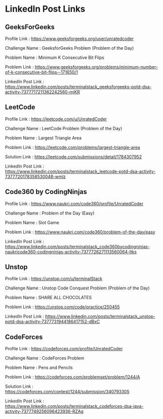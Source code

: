 # LinkedIn Post Links

## GeeksForGeeks

Profile Link : https://www.geeksforgeeks.org/user/unratedcoder

Challenge Name : GeeksforGeeks Problem (Problem of the Day)

Problem Name : Minimum K Consecutive Bit Flips

Problem Link : https://www.geeksforgeeks.org/problems/minimum-number-of-k-consecutive-bit-flips--171650/1

LinkedIn Post Link : https://www.linkedin.com/posts/terminalstack_geeksforgeeks-potd-dsa-activity-7377717211362242560-mjKR

## LeetCode

Profile Link : https://leetcode.com/u/UnratedCoder

Challenge Name : LeetCode Problem (Problem of the Day)

Problem Name : Largest Triangle Area

Problem Link : https://leetcode.com/problems/largest-triangle-area

Solution Link : https://leetcode.com/submissions/detail/1784307952

LinkedIn Post Link : https://www.linkedin.com/posts/terminalstack_leetcode-potd-dsa-activity-7377720178358530048-wmlz

## Code360 by CodingNinjas

Profile Link : https://www.naukri.com/code360/profile/UnratedCoder

Challenge Name : Problem of the Day (Easy)

Problem Name : Slot Game

Problem Link : https://www.naukri.com/code360/problem-of-the-day/easy

LinkedIn Post Link : https://www.linkedin.com/posts/terminalstack_code360bycodingninjas-naukricode360-codingninjas-activity-7377726271113560064-ltks

## Unstop

Profile Link : https://unstop.com/u/terminalStack

Challenge Name : Unstop Code Conquest Problem (Problem of the Day)

Problem Name : SHARE ALL CHOCOLATES

Problem Link : https://unstop.com/code/practice/250455

LinkedIn Post Link : https://www.linkedin.com/posts/terminalstack_unstop-potd-dsa-activity-7377731944186417152-dBxC

## CodeForces

Profile Link : https://codeforces.com/profile/UnratedCoder

Challenge Name : CodeForces Problem

Problem Name : Pens and Pencils

Problem Link : https://codeforces.com/problemset/problem/1244/A

Solution Link : https://codeforces.com/contest/1244/submission/340793305

LinkedIn Post Link : https://www.linkedin.com/posts/terminalstack_codeforces-dsa-java-activity-7377749256096423936-RZAg
